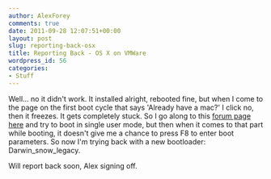 ```yaml
---
author: AlexForey
comments: true
date: 2011-09-28 12:07:51+00:00
layout: post
slug: reporting-back-osx
title: Reporting Back - OS X on VMWare
wordpress_id: 56
categories:
- Stuff
---
```


Well... no it didn't work. It installed alright, rebooted fine, but when I come to the page on the first boot cycle that says 'Already have a mac?' I click no, then it freezes. It gets completely stuck. So I go along to this [forum page here](http://www.insanelymac.com/forum/index.php?showtopic=97935) and try to boot in single user mode, but then when it comes to that part while booting, it doesn't give me a chance to press F8 to enter boot parameters. So now I'm trying back with a new bootloader: Darwin_snow_legacy.

Will report back soon, Alex signing off.
